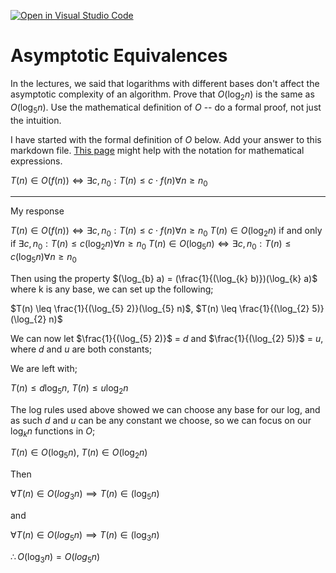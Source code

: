 [![Open in Visual Studio Code](https://classroom.github.com/assets/open-in-vscode-718a45dd9cf7e7f842a935f5ebbe5719a5e09af4491e668f4dbf3b35d5cca122.svg)](https://classroom.github.com/online_ide?assignment_repo_id=12217343&assignment_repo_type=AssignmentRepo)
# Asymptotic Equivalences

In the lectures, we said that logarithms with different bases don't affect the
asymptotic complexity of an algorithm. Prove that $O(\log_{2} n)$ is the same as
$O(\log_{5} n)$. Use the mathematical definition of $O$ -- do a formal proof,
not just the intuition.

I have started with the formal definition of $O$ below. Add your answer to this
markdown file. [This
page](https://docs.github.com/en/get-started/writing-on-github/working-with-advanced-formatting/writing-mathematical-expressions)
might help with the notation for mathematical expressions.

$T(n) \in O(f(n)) \iff \exists c, n_0: T(n) \leq c \cdot f(n) \forall n \geq n_0$

---------------------------------------------------------------------------------------------------------------------
My response

$T(n) \in O(f(n)) \iff \exists c, n_0: T(n) \leq c \cdot f(n) \forall n \geq n_0$
$T(n) \in O(\log_{2} n)$ if and only if $\exists c, n_0: T(n) \leq c(\log_{2} n) \forall n \geq n_0$
$T(n) \in O(\log_{5} n) \iff \exists c, n_0: T(n) \leq c(\log_{5} n) \forall n \geq n_0$

Then using the property $(\log_{b} a) = (\frac{1}{(\log_{k} b)})(\log_{k} a)$ where k is any base, we can set up the following;

$T(n) \leq \frac{1}{(\log_{5} 2)}(\log_{5} n)$, $T(n) \leq \frac{1}{(\log_{2} 5)}(\log_{2} n)$

We can now let $\frac{1}{(\log_{5} 2)}$ = $d$ and $\frac{1}{(\log_{2} 5)}$ = $u$, where $d$ and $u$ are both constants;

We are left with;

$T(n) \leq d\log_{5} n$, $T(n) \leq u\log_{2} n$

The log rules used above showed we can choose any base for our log, and as such $d$ and $u$ can be any constant we choose, so we can focus on our $\log_k n$ functions in $O$;

$T(n) \in O(\log_{5} n)$, $T(n) \in O(\log_{2} n)$

Then

$\forall T(n) \in O(log_{3} n) \implies T(n) \in (\log_{5} n)$

and

$\forall T(n) \in O(log_{5} n) \implies T(n) \in (\log_{3} n)$

$\therefore O(\log_{3} n) = O(log_{5} n)$
